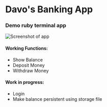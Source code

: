 # Davo's Banking App
### Demo ruby terminal app

![Screenshot of app](http://i63.tinypic.com/inwmmc.png)

#### Working Functions:
- Show Balance
- Deposit Money
- Withdraw Money

#### Work in progress:
- Login
- Make balance persistent using storage file

